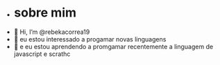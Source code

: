 - # sobre mim
- 👋 Hi, I’m @rebekacorrea19
- 👀 eu estou interessado a progamar novas linguagens
- 🌱 e eu estou aprendendo a promgamar recentemente a linguagem de javascript e scrathc
